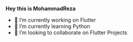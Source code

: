 

**Hey this is MohammadReza**


- 🔭 I’m currently working on Flutter
- 🌱 I’m currently learning Python
- 👯 I’m looking to collaborate on Flutter Projects
